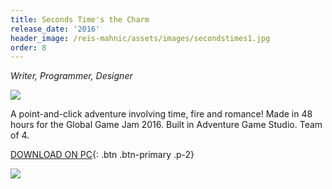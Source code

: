 ```yaml
---
title: Seconds Time's the Charm
release_date: '2016'
header_image: /reis-mahnic/assets/images/secondstimes1.jpg
order: 8
---
```

_Writer, Programmer, Designer_

![](/reis-mahnic/assets/images/secondstimes2.jpg)

A point-and-click adventure involving time, fire and romance! Made in 48 hours for the Global Game Jam 2016. Built in Adventure Game Studio. Team of 4.

[DOWNLOAD ON PC](https://www.adventuregamestudio.co.uk/site/games/game/2015/){: .btn .btn-primary .p-2}

![](/reis-mahnic/assets/images/secondstimes3.jpg)

